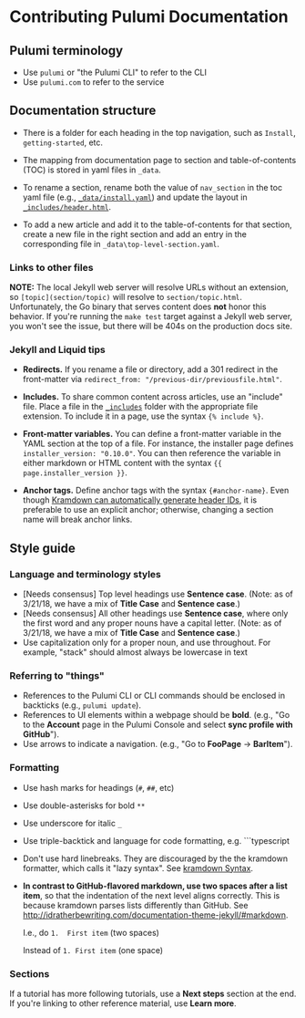 # Contributing Pulumi Documentation

## Pulumi terminology

- Use `pulumi` or "the Pulumi CLI" to refer to the CLI
- Use `pulumi.com` to refer to the service

## Documentation structure

- There is a folder for each heading in the top navigation, such as `Install`, `getting-started`, etc.

- The mapping from documentation page to section and table-of-contents (TOC) is stored in yaml files in `_data`. 

- To rename a section, rename both the value of `nav_section` in the toc yaml file (e.g., [`_data/install.yaml`](_data/install.yaml)) and update the layout in [`_includes/header.html`](_includes/header.html).

- To add a new article and add it to the table-of-contents for that section, create a new file in the right section and add an entry in the corresponding file in `_data\top-level-section.yaml`.

### Links to other files

**NOTE:** The local Jekyll web server will resolve URLs without an extension, so `[topic](section/topic)` will resolve to `section/topic.html`. Unfortunately, the Go binary that serves content does **not** honor this behavior. If you're running the `make test` target against a Jekyll web server, you won't see the issue, but there will be 404s on the production docs site.

### Jekyll and Liquid tips

- **Redirects.** If you rename a file or directory, add a 301 redirect in the front-matter via `redirect_from: "/previous-dir/previousfile.html"`.

- **Includes.** To share common content across articles, use an "include" file. Place a file in the [`_includes`](_includes/) folder with the appropriate file extension. To include it in a page, use the syntax `{% include %}`.

- **Front-matter variables.** You can define a front-matter variable in the YAML section at the top of a file. For instance, the installer page defines `installer_version: "0.10.0"`. You  can then reference the variable in either markdown or HTML content with the syntax `{{ page.installer_version }}`.

- **Anchor tags.** Define anchor tags with the syntax `{#anchor-name}`. Even though [Kramdown can automatically generate header IDs](https://kramdown.gettalong.org/converter/html.html), it is preferable to use an explicit anchor; otherwise, changing a section name will break anchor links.

## Style guide

### Language and terminology styles

- [Needs consensus] Top level headings use **Sentence case**. (Note: as of 3/21/18, we have a mix of **Title Case** and **Sentence case**.)
- [Needs consensus] All other headings use **Sentence case**, where only the first word and any proper nouns have a capital letter. (Note: as of 3/21/18, we have a mix of **Title Case** and **Sentence case**.)
- Use capitalization only for a proper noun, and use throughout. For example, "stack" should almost always be lowercase in text

### Referring to "things"

- References to the Pulumi CLI or CLI commands should be enclosed in backticks (e.g., `pulumi update`).
- References to UI elements within a webpage should be **bold**. (e.g., "Go to the **Account** page in the Pulumi Console and select **sync profile with GitHub**").
- Use arrows to indicate a navigation. (e.g., "Go to **FooPage** -> **BarItem**").

### Formatting

- Use hash marks for headings (`#`, `##`, etc)
- Use double-asterisks for bold `**`
- Use underscore for italic `_`
- Use triple-backtick and language for code formatting, e.g. ```typescript
- Don't use hard linebreaks. They are discouraged by the the kramdown formatter, which calls it "lazy syntax". See [kramdown Syntax](https://kramdown.gettalong.org/syntax.html).
- **In contrast to GitHub-flavored markdown, use two spaces after a list item**, so that the indentation of the next level aligns correctly. This is because kramdown parses lists differently than GitHub. See http://idratherbewriting.com/documentation-theme-jekyll/#markdown.

  I.e., do 
  ```1.  First item``` (two spaces)

  Instead of 
  ```1. First item``` (one space)

### Sections

If a tutorial has more following tutorials, use a **Next steps** section at the end. If you're linking to other reference material, use **Learn more**.
